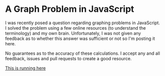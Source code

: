 # A Graph Problem in JavaScript

I was recently posed a question regarding graphing problems in JavaScript. I solved the problem using a few online resources (to understand the terminology) and my own brain. Unfortunately, I was not given any feedback as to whether this answer was sufficient or not so I'm posting it here. 

No guarantees as to the accuracy of these calculations. I accept any and all feedback, issues and pull requests to create a good resource. 

[This is running here](http://js.joshcanhelp.com/js-graph-problem/)
